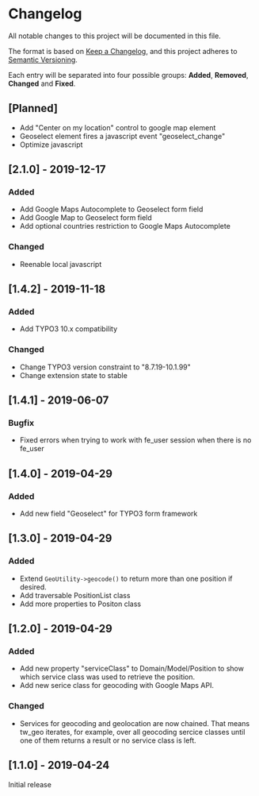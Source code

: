 # Changelog
All notable changes to this project will be documented in this file.

The format is based on [Keep a Changelog](https://keepachangelog.com/en/1.0.0/),
and this project adheres to [Semantic Versioning](https://semver.org/spec/v2.0.0.html).

Each entry will be separated into four possible groups: **Added**, **Removed**, **Changed** and **Fixed**.

## [Planned]
- Add "Center on my location" control to google map element
- Geoselect element fires a javascript event "geoselect_change"
- Optimize javascript

## [2.1.0] - 2019-12-17
### Added
- Add Google Maps Autocomplete to Geoselect form field
- Add Google Map to Geoselect form field
- Add optional countries restriction to Google Maps Autocomplete


### Changed
- Reenable local javascript


## [1.4.2] - 2019-11-18
### Added
- Add TYPO3 10.x compatibility

### Changed
- Change TYPO3 version constraint to "8.7.19-10.1.99"
- Change extension state to stable

## [1.4.1] - 2019-06-07
### Bugfix
- Fixed errors when trying to work with fe_user session when there is no fe_user

## [1.4.0] - 2019-04-29
### Added
- Add new field "Geoselect" for TYPO3 form framework

## [1.3.0] - 2019-04-29
### Added
- Extend `GeoUtility->geocode()` to return more than one position if desired.
- Add traversable PositionList class
- Add more properties to Positon class

## [1.2.0] - 2019-04-29
### Added
- Add new property "serviceClass" to Domain/Model/Position to show which service class was used to retrieve the position.
- Add new serice class for geocoding with Google Maps API.

### Changed
- Services for geocoding and geolocation are now chained. That means tw_geo iterates, for example, over all geocoding sercice classes until one of them returns a result or no service class is left.  

## [1.1.0] - 2019-04-24
Initial release 
